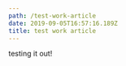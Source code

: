 ```yaml
---
path: /test-work-article
date: 2019-09-05T16:57:16.189Z
title: test work article
---
```

testing it out!